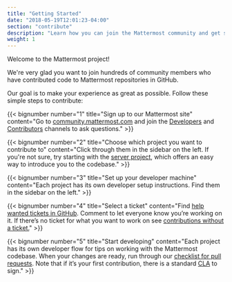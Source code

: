 ```yaml
---
title: "Getting Started"
date: "2018-05-19T12:01:23-04:00"
section: "contribute"
description: "Learn how you can join the Mattermost community and get started contributing code to Mattermost repositories in GitHub."
weight: 1
---
```


Welcome to the Mattermost project!

We're very glad you want to join hundreds of community members who have contributed code to Mattermost repositories in GitHub.

Our goal is to make your experience as great as possible. Follow these simple steps to contribute:

{{< bignumber number="1" title="Sign up to our Mattermost site" content="Go to [community.mattermost.com](https://community.mattermost.com/signup_user_complete) and join the [Developers](https://community.mattermost.com/core/channels/developers) and [Contributors](https://community.mattermost.com/core/channels/tickets) channels to ask questions." >}}


{{< bignumber number="2" title="Choose which project you want to contribute to" content="Click through them in the sidebar on the left. If you're not sure, try starting with the [server project](/contribute/server), which offers an easy way to introduce you to the codebase." >}}

{{< bignumber number="3" title="Set up your developer machine" content="Each project has its own developer setup instructions. Find them in the sidebar on the left." >}}

{{< bignumber number="4" title="Select a ticket" content="Find [help wanted tickets in GitHub](https://mattermost.com/pl/help-wanted). Comment to let everyone know you’re working on it. If there’s no ticket for what you want to work on see [contributions without a ticket.](/contribute/getting-started/contributions-without-ticket)" >}}

{{< bignumber number="5" title="Start developing" content="Each project has its own developer flow for tips on working with the Mattermost codebase. When your changes are ready, run through our [checklist for pull requests](/contribute/getting-started/contribution-checklist). Note that if it’s your first contribution, there is a standard [CLA](https://www.mattermost.org/mattermost-contributor-agreement/) to sign." >}}
